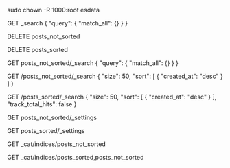 


sudo chown -R 1000:root esdata  


GET _search
{
"query": {
"match_all": {}
}
}


DELETE posts_not_sorted


DELETE posts_sorted


GET posts_not_sorted/_search
{
"query": {
"match_all": {}
}
}



GET /posts_not_sorted/_search
{
"size": 50,
"sort": [
{ "created_at": "desc" }
]
}


GET /posts_sorted/_search
{
"size": 50,
"sort": [
{ "created_at": "desc" }
],
"track_total_hits": false
}



GET posts_not_sorted/_settings


GET posts_sorted/_settings

GET _cat/indices/posts_not_sorted

GET _cat/indices/posts_sorted,posts_not_sorted
